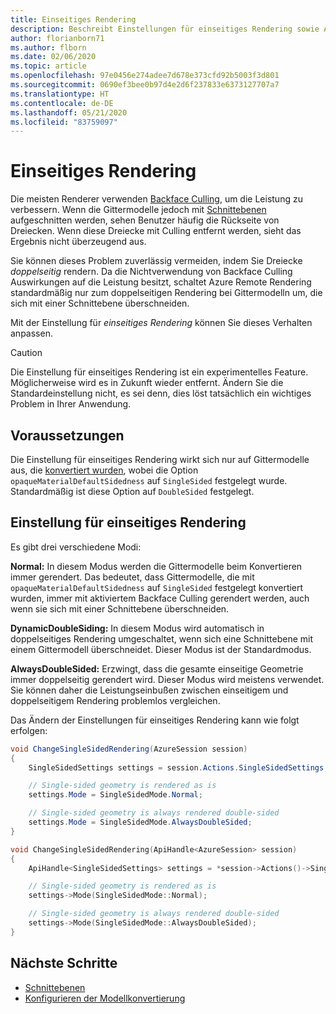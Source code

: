 ```yaml
---
title: Einseitiges Rendering
description: Beschreibt Einstellungen für einseitiges Rendering sowie Anwendungsfälle.
author: florianborn71
ms.author: flborn
ms.date: 02/06/2020
ms.topic: article
ms.openlocfilehash: 97e0456e274adee7d678e373cfd92b5003f3d801
ms.sourcegitcommit: 0690ef3bee0b97d4e2d6f237833e6373127707a7
ms.translationtype: HT
ms.contentlocale: de-DE
ms.lasthandoff: 05/21/2020
ms.locfileid: "83759097"
---
```

# <a name="single-sided-rendering"></a>Einseitiges Rendering

Die meisten Renderer verwenden [Backface Culling](https://en.wikipedia.org/wiki/Back-face_culling), um die Leistung zu verbessern. Wenn die Gittermodelle jedoch mit [Schnittebenen](cut-planes.md) aufgeschnitten werden, sehen Benutzer häufig die Rückseite von Dreiecken. Wenn diese Dreiecke mit Culling entfernt werden, sieht das Ergebnis nicht überzeugend aus.

Sie können dieses Problem zuverlässig vermeiden, indem Sie Dreiecke *doppelseitig* rendern. Da die Nichtverwendung von Backface Culling Auswirkungen auf die Leistung besitzt, schaltet Azure Remote Rendering standardmäßig nur zum doppelseitigen Rendering bei Gittermodelln um, die sich mit einer Schnittebene überschneiden.

Mit der Einstellung für *einseitiges Rendering* können Sie dieses Verhalten anpassen.

> [!CAUTION]
> Die Einstellung für einseitiges Rendering ist ein experimentelles Feature. Möglicherweise wird es in Zukunft wieder entfernt. Ändern Sie die Standardeinstellung nicht, es sei denn, dies löst tatsächlich ein wichtiges Problem in Ihrer Anwendung.

## <a name="prerequisites"></a>Voraussetzungen

Die Einstellung für einseitiges Rendering wirkt sich nur auf Gittermodelle aus, die [konvertiert wurden](../../how-tos/conversion/configure-model-conversion.md), wobei die Option `opaqueMaterialDefaultSidedness` auf `SingleSided` festgelegt wurde. Standardmäßig ist diese Option auf `DoubleSided` festgelegt.

## <a name="single-sided-rendering-setting"></a>Einstellung für einseitiges Rendering

Es gibt drei verschiedene Modi:

**Normal:** In diesem Modus werden die Gittermodelle beim Konvertieren immer gerendert. Das bedeutet, dass Gittermodelle, die mit `opaqueMaterialDefaultSidedness` auf `SingleSided` festgelegt konvertiert wurden, immer mit aktiviertem Backface Culling gerendert werden, auch wenn sie sich mit einer Schnittebene überschneiden.

**DynamicDoubleSiding:** In diesem Modus wird automatisch in doppelseitiges Rendering umgeschaltet, wenn sich eine Schnittebene mit einem Gittermodell überschneidet. Dieser Modus ist der Standardmodus.

**AlwaysDoubleSided:** Erzwingt, dass die gesamte einseitige Geometrie immer doppelseitig gerendert wird. Dieser Modus wird meistens verwendet. Sie können daher die Leistungseinbußen zwischen einseitigem und doppelseitigem Rendering problemlos vergleichen.

Das Ändern der Einstellungen für einseitiges Rendering kann wie folgt erfolgen:

```cs
void ChangeSingleSidedRendering(AzureSession session)
{
    SingleSidedSettings settings = session.Actions.SingleSidedSettings;

    // Single-sided geometry is rendered as is
    settings.Mode = SingleSidedMode.Normal;

    // Single-sided geometry is always rendered double-sided
    settings.Mode = SingleSidedMode.AlwaysDoubleSided;
}
```

```cpp
void ChangeSingleSidedRendering(ApiHandle<AzureSession> session)
{
    ApiHandle<SingleSidedSettings> settings = *session->Actions()->SingleSidedSettings();

    // Single-sided geometry is rendered as is
    settings->Mode(SingleSidedMode::Normal);

    // Single-sided geometry is always rendered double-sided
    settings->Mode(SingleSidedMode::AlwaysDoubleSided);
}
```

## <a name="next-steps"></a>Nächste Schritte

* [Schnittebenen](cut-planes.md)
* [Konfigurieren der Modellkonvertierung](../../how-tos/conversion/configure-model-conversion.md)
